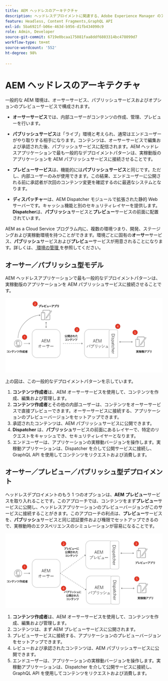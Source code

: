 ```yaml
---
title: AEM ヘッドレスのアーキテクチャ
description: ヘッドレスデプロイメントに関連する、Adobe Experience Manager のアーキテクチャの概要について説明します。AEM オーサーサービス、プレビューサービスおよびパブリッシュサービスの役割と、ヘッドレスアプリケーションで推奨されるデプロイメントパターンについて説明します。
feature: Headless, Content Fragments,GraphQL API
exl-id: 5ba6921f-b06e-463d-b956-d1fb434090c9
role: Admin, Developer
source-git-commit: 6719e0bcaa175081faa8ddf6803314bc478099d7
workflow-type: tm+mt
source-wordcount: '552'
ht-degree: 98%

---
```


# AEM ヘッドレスのアーキテクチャ

一般的な AEM 環境は、オーサーサービス、パブリッシュサービスおよびオプションのプレビューサービスで構成されます。

* **オーサーサービス**&#x200B;では、内部ユーザーがコンテンツの作成、管理、プレビューを行います。

* **パブリッシュサービス**&#x200B;は「ライブ」環境と考えられ、通常はエンドユーザーがやり取りする相手になります。コンテンツは、オーサーサービスで編集および承認された後、パブリッシュサービスに配信されます。AEM ヘッドレスアプリケーションで最も一般的なデプロイメントパターンは、実稼動版のアプリケーションを AEM パブリッシュサービスに接続させることです。

* **プレビューサービス**&#x200B;は、機能的には&#x200B;**パブリッシュサービス**&#x200B;と同じです。ただし、内部ユーザーのみが使用できます。この結果、エンドユーザーに公開される前に承認者が次回のコンテンツ変更を確認するのに最適なシステムとなります。

* **ディスパッチャー**&#x200B;は、AEM Dispatcher モジュールで拡張された静的 Web サーバーです。キャッシュ機能と別のセキュリティレイヤーを提供します。**Dispatcher**&#x200B;は、**パブリッシュ**&#x200B;サービスと&#x200B;**プレビュー**&#x200B;サービスの前面に配置されています。

AEM as a Cloud Service プログラム内に、複数の環境つまり、開発、ステージングおよび実稼動環境を持つことができます。環境ごとに固有の&#x200B;**オーサー**&#x200B;サービス、**パブリッシュ**&#x200B;サービスおよび&#x200B;**プレビュー**&#x200B;サービスが用意されることになります。詳しくは、[ 環境の管理 ](/help/implementing/cloud-manager/manage-environments.md) を参照してください。

## オーサー／パブリッシュ型モデル

AEM ヘッドレスアプリケーションで最も一般的なデプロイメントパターンは、実稼動版のアプリケーションを AEM パブリッシュサービスに接続させることです。

![オーサーパブリッシュアーキテクチャ](assets/autho-publish-architecture-diagram.png)

上の図は、この一般的なデプロイメントパターンを示しています。

1. **コンテンツ作成者**&#x200B;は、AEM オーサーサービスを使用して、コンテンツを作成、編集および管理します。
1. **コンテンツ作成者**&#x200B;とその他の内部ユーザーは、コンテンツをオーサーサービスで直接プレビューできます。オーサーサービスに接続する、アプリケーションのプレビューバージョンをセットアップできます。
1. 承認されたコンテンツは、AEM パブリッシュサービスに公開できます。
1. **Dispatcher** は、**パブリッシュ**&#x200B;サービスの前面にあるレイヤーで、特定のリクエストをキャッシュでき、セキュリティレイヤーとなります。
1. エンドユーザーは、アプリケーションの実稼動バージョンを操作します。実稼動アプリケーションは、Dispatcher を介して公開サービスに接続し、GraphQL API を使用してコンテンツをリクエストおよび消費します。

## オーサー／プレビュー／パブリッシュ型デプロイメント

ヘッドレスデプロイメントのもう 1 つのオプションは、**AEM プレビュー**&#x200B;サービスを取り入れることです。このアプローチでは、コンテンツをまず&#x200B;**プレビュー**&#x200B;サービスに公開し、ヘッドレスアプリケーションのプレビューバージョンがこのサービスに接続することがきます。このアプローチの利点は、**プレビュー**&#x200B;サービスを、**パブリッシュ**&#x200B;サービスと同じ認証要件および権限でセットアップできるので、実稼動時のエクスペリエンスのシミュレーションが容易になることです。

![オーサー／プレビュー／パブリッシュ型アーキテクチャ](assets/author-preview-publish-architecture-diagram.png)

1. **コンテンツ作成者**&#x200B;は、AEM オーサーサービスを使用して、コンテンツを作成、編集および管理します。
1. コンテンツは、まず AEM プレビューサービスに公開されます。
1. プレビューサービスに接続する、アプリケーションのプレビューバージョンをセットアップできます。
1. レビューおよび承認されたコンテンツは、AEM パブリッシュサービスに公開できます。
1. エンドユーザーは、アプリケーションの実稼動バージョンを操作します。実稼動アプリケーションは、Dispatcher を介して公開サービスに接続し、GraphQL API を使用してコンテンツをリクエストおよび消費します。
